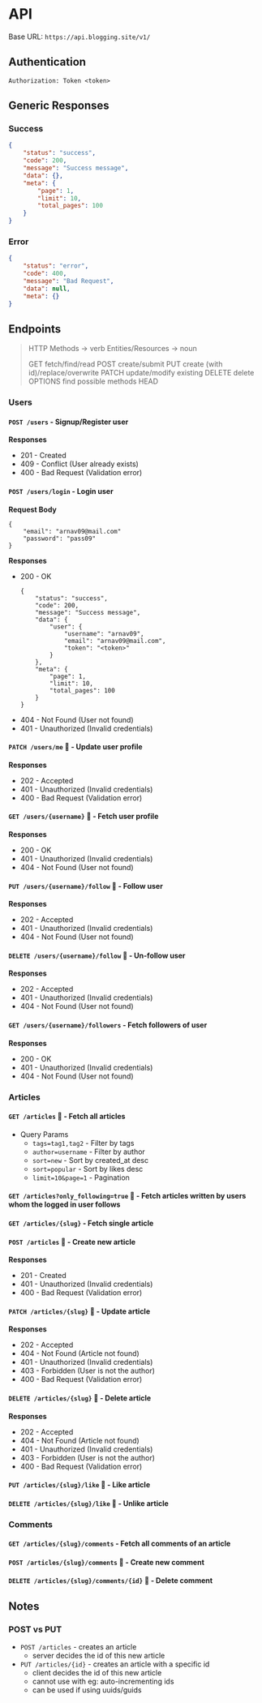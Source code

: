 # API 

Base URL:   `https://api.blogging.site/v1/`

## Authentication

```
Authorization: Token <token>
```

## Generic Responses 

### Success 
```json
{
    "status": "success",
    "code": 200,
    "message": "Success message",
    "data": {},
    "meta": {
        "page": 1,
        "limit": 10,
        "total_pages": 100
    }
}
```

### Error

```json 
{
    "status": "error",
    "code": 400,
    "message": "Bad Request",
    "data": null,
    "meta": {}
}
```


## Endpoints

> HTTP Methods -> verb 
> Entities/Resources -> noun 
> 
> GET         fetch/find/read
> POST        create/submit
> PUT         create (with id)/replace/overwrite
> PATCH       update/modify existing 
> DELETE      delete 
> OPTIONS     find possible methods
> HEAD

### Users

#### `POST /users` - Signup/Register user

**Responses**
- 201 - Created
- 409 - Conflict (User already exists)
- 400 - Bad Request (Validation error)


#### `POST /users/login` - Login user 

**Request Body** 
```
{
    "email": "arnav09@mail.com"
    "password": "pass09"
}
```

**Responses** 
- 200 - OK 
    ```
    {
        "status": "success",
        "code": 200,
        "message": "Success message",
        "data": {
            "user": {
                "username": "arnav09",
                "email": "arnav09@mail.com",
                "token": "<token>"
            }
        },
        "meta": {
            "page": 1,
            "limit": 10,
            "total_pages": 100
        }
    }
    ```
- 404 - Not Found (User not found)
- 401 - Unauthorized (Invalid credentials)

#### `PATCH /users/me` 🔐 - Update user profile

**Responses**
- 202 - Accepted
- 401 - Unauthorized (Invalid credentials)
- 400 - Bad Request (Validation error)

#### `GET /users/{username}` 🔐 - Fetch user profile

**Responses**
- 200 - OK
- 401 - Unauthorized (Invalid credentials) 
- 404 - Not Found (User not found)

#### `PUT /users/{username}/follow` 🔐 - Follow user

**Responses**
- 202 - Accepted
- 401 - Unauthorized (Invalid credentials)
- 404 - Not Found (User not found)

#### `DELETE /users/{username}/follow` 🔐 - Un-follow user

**Responses**
- 202 - Accepted
- 401 - Unauthorized (Invalid credentials)
- 404 - Not Found (User not found)

#### `GET /users/{username}/followers` - Fetch followers of user

**Responses**
- 200 - OK
- 401 - Unauthorized (Invalid credentials) 
- 404 - Not Found (User not found)

### Articles 

#### `GET /articles` 📄 - Fetch all articles
- Query Params 
  - `tags=tag1,tag2` - Filter by tags
  - `author=username` - Filter by author
  - `sort=new` - Sort by created_at desc 
  - `sort=popular` - Sort by likes desc
  - `limit=10&page=1` - Pagination

#### `GET /articles?only_following=true` 🔐 - Fetch articles written by users whom the logged in user follows

#### `GET /articles/{slug}` - Fetch single article 

#### `POST /articles` 🔐 - Create new article

**Responses**
- 201 - Created
- 401 - Unauthorized (Invalid credentials)
- 400 - Bad Request (Validation error)

#### `PATCH /articles/{slug}` 🔐 - Update article

**Responses**

- 202 - Accepted
- 404 - Not Found (Article not found)
- 401 - Unauthorized (Invalid credentials)
- 403 - Forbidden (User is not the author)
- 400 - Bad Request (Validation error)

#### `DELETE /articles/{slug}` 🔐 - Delete article

**Responses**

- 202 - Accepted
- 404 - Not Found (Article not found)
- 401 - Unauthorized (Invalid credentials)
- 403 - Forbidden (User is not the author)
- 400 - Bad Request (Validation error)

#### `PUT /articles/{slug}/like` 🔐 - Like article

#### `DELETE /articles/{slug}/like` 🔐 - Unlike article


### Comments

#### `GET /articles/{slug}/comments` - Fetch all comments of an article

#### `POST /articles/{slug}/comments` 🔐 - Create new comment

#### `DELETE /articles/{slug}/comments/{id}` 🔐 - Delete comment


## Notes 

### POST vs PUT 

- `POST /articles` - creates an article
  - server decides the id of this new article 
- `PUT /articles/{id}` - creates an article with a specific id 
  - client decides the id of this new article
  - cannot use with eg: auto-incrementing ids
  - can be used if using uuids/guids 